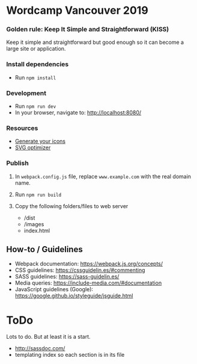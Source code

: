 # Wordcamp Vancouver 2019

### Golden rule: Keep It Simple and Straightforward (KISS)

Keep it simple and straightforward but good enough so it can become a large site or application.

### Install dependencies

- Run `npm install`

### Development

- Run `npm run dev`
- In your browser, navigate to: [http://localhost:8080/](http://localhost:8080/)

### Resources

- [Generate your icons](https://www.favicon-generator.org/)
- [SVG optimizer](https://jakearchibald.github.io/svgomg/)

### Publish

1. In `webpack.config.js` file, replace `www.example.com` with the real domain name.

2. Run `npm run build`

3. Copy the following folders/files to web server

	- /dist
	- /images
	- index.html


## How-to / Guidelines
- Webpack documentation: https://webpack.js.org/concepts/
- CSS guidelines: https://cssguidelin.es/#commenting
- SASS guidelines: https://sass-guidelin.es/
- Media queries: https://include-media.com/#documentation
- JavaScript guidelines (Google): https://google.github.io/styleguide/jsguide.html


# ToDo

Lots to do. But at least it is a start.
- http://sassdoc.com/
- templating index so each section is in its file
